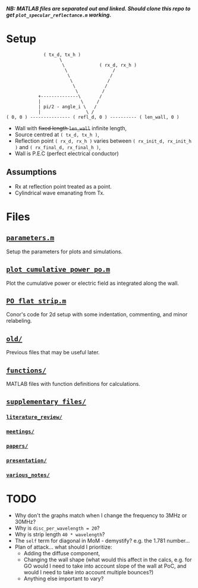 ***NB: MATLAB files are separated out and linked. Should clone this repo to get `plot_specular_reflectance.m` working.***
# Setup

                  ( tx_d, tx_h )                                              
                        \                                                
                         \             ( rx_d, rx_h )                  
                          \                 /                           
                           \               /                            
                            \             /                             
                             \           /                              
                              \         /                               
                +--------------\       /                                
                |               \     /                                 
                | pi/2 - angle_i \   /                                  
                |                 \ /                                   
    ( 0, 0 ) --------------- ( refl_d, 0 ) ---------- ( len_wall, 0 )

* Wall with ~~fixed length `len_wall`~~ infinite length,
* Source centred at `( tx_d, tx_h )`,
* Reflection point `( rx_d, rx_h )` varies between `( rx_init_d, rx_init_h )` and `( rx_final_d, rx_final_h )`,
* Wall is P.E.C (perfect electrical conductor)
## Assumptions
* Rx at reflection point treated as a point.
* Cylindrical wave emanating from Tx.

# Files
## [`parameters.m`](https://github.com/AndyWhelan/DCU-Project-2025/blob/main/parameters.m)
Setup the parameters for plots and simulations.

## [`plot_cumulative_power_po.m`](https://github.com/AndyWhelan/DCU-Project-2025/blob/main/plot_cumulative_power_po.m)
Plot the cumulative power or electric field as integrated along the wall.

## [`PO_flat_strip.m`](https://github.com/AndyWhelan/DCU-Project-2025/blob/main/PO_flat_strip.m)
Conor's code for 2d setup with some indentation, commenting, and minor relabeling.

## [`old/`](https://github.com/AndyWhelan/DCU-Project-2025/blob/main/old/)
Previous files that may be useful later.

## [`functions/`](https://github.com/AndyWhelan/DCU-Project-2025/blob/main/functions/)
MATLAB files with function definitions for calculations.

## [`supplementary_files/`](https://github.com/AndyWhelan/DCU-Project-2025/blob/main/supplementary_files/)
### [`literature_review/`](https://github.com/AndyWhelan/DCU-Project-2025/tree/main/supplementary_files/literature_review/)
### [`meetings/`](https://github.com/AndyWhelan/DCU-Project-2025/tree/main/supplementary_files/meetings/)
### [`papers/`](https://github.com/AndyWhelan/DCU-Project-2025/tree/main/supplementary_files/papers)
### [`presentation/`](https://github.com/AndyWhelan/DCU-Project-2025/tree/main/supplementary_files/presentation)
### [`various_notes/`](https://github.com/AndyWhelan/DCU-Project-2025/tree/main/supplementary_files/various_notes)

# TODO
* Why don't the graphs match when I change the frequency to 3MHz or 30MHz?
* Why is `disc_per_wavelength = 20`?
* Why is strip length `40 * wavelength`?
* The `self` term for diagonal in MoM - demystify? e.g. the 1.781 number...
* Plan of attack... what should I prioritize:
    * Adding the diffuse component,
    * Changing the wall shape (what would this affect in the calcs, e.g. for GO would I need to take into account slope of the wall at PoC, and would I need to take into account multiple bounces?)
    * Anything else important to vary?
